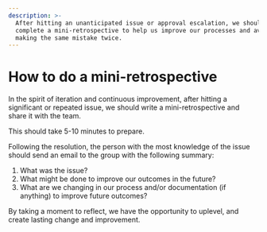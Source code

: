 ```yaml
---
description: >-
  After hitting an unanticipated issue or approval escalation, we should
  complete a mini-retrospective to help us improve our processes and avoid
  making the same mistake twice.
---
```


# How to do a mini-retrospective 

In the spirit of iteration and continuous improvement, after hitting a significant or repeated issue, we should write a mini-retrospective and share it with the team. 

This should take 5-10 minutes to prepare.   
  
Following the resolution, the person with the most knowledge of the issue should send an email to the group with the following summary: 

1. What was the issue? 
2. What might be done to improve our outcomes in the future? 
3. What are we changing in our process and/or documentation \(if anything\) to improve future outcomes? 

By taking a moment to reflect, we have the opportunity to uplevel, and create lasting change and improvement. 




